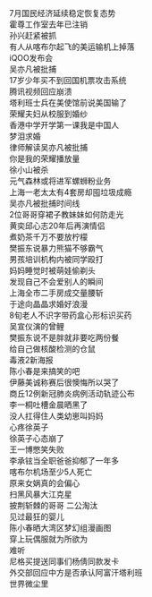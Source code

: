 7月国民经济延续稳定恢复态势  
霍尊工作室去年已注销  
孙兴赶紧被抓  
有人从喀布尔起飞的美运输机上掉落  
iQOO发布会  
吴亦凡被批捕  
17岁少年买不到回国机票攻击系统  
腾讯视频回应崩溃  
塔利班士兵在美使馆前说美国输了  
荣耀夫妇从校服到婚纱  
香港中学开学第一课我是中国人  
梦泪求婚  
律师解读吴亦凡被批捕  
你是我的荣耀播放量  
徐小山被杀  
元气森林或将进军螺蛳粉业务  
上海一老太太有4套房却囤垃圾成瘾  
吴亦凡被批捕时间线  
2位哥哥穿裙子教妹妹如何防走光  
黄奕邱心志20年后再演情侣  
煮奶茶千万不要放柠檬  
樊振东说暴力熊猫不够霸气  
男孩培训机构内被同学殴打  
妈妈睡觉时被萌娃偷剃头  
发现自己不会爱别人的瞬间  
上海全市二手房成交量腰斩  
于途向晶晶求婚好浪漫  
8旬老人不识字带药盒心形标识买药  
吴宣仪演的曾鲤  
樊振东说不是胖就非要吃两份餐  
给自己做核酸检测的仓鼠  
毒液2新海报  
陈小春是来搞笑的吧  
伊藤美诚称赛后很懊悔所以哭了  
商丘12例新冠肺炎病例活动轨迹公布  
李一桐吐槽金晨晒黑了  
没人扛得住人类幼崽叫妈妈  
心疼徐英子  
徐英子心态崩了  
王一博憋笑失败  
李承铉当全职爸爸抑郁了一年多  
喀布尔机场至少5人死亡  
原来女娲真的会偏心  
扫黑风暴大江克星  
披荆斩棘的哥哥 二公淘汰  
见过最狂的婴儿  
陈小春晒大湾区梦幻组漫画图  
穿上玩偶服就为所欲为  
难听  
尼格买提送同事们杨倩同款发卡  
外交部回应中方是否承认阿富汗塔利班  
世界微尘里  

